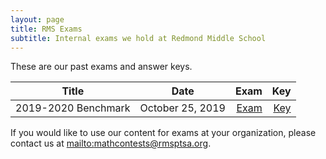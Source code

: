 ```yaml
---
layout: page
title: RMS Exams
subtitle: Internal exams we hold at Redmond Middle School
---
```


These are our past exams and answer keys.

| Title        | Date           | Exam  | Key |
| ------------- |:-------------:| -----:| ---:|
| 2019-2020 Benchmark      | October 25, 2019 | <a href="here">Exam</a> | <a href="here">Key</a>

If you would like to use our content for exams at your organization, please
contact us at <a href="mailto:mathcontests@rmsptsa.org">mailto:mathcontests@rmsptsa.org</a>.